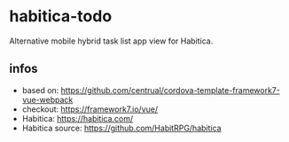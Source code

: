 # habitica-todo
Alternative mobile hybrid task list app view for Habitica.

## infos
- based on: https://github.com/centrual/cordova-template-framework7-vue-webpack
- checkout: https://framework7.io/vue/
- Habitica: https://habitica.com/
- Habitica source: https://github.com/HabitRPG/habitica